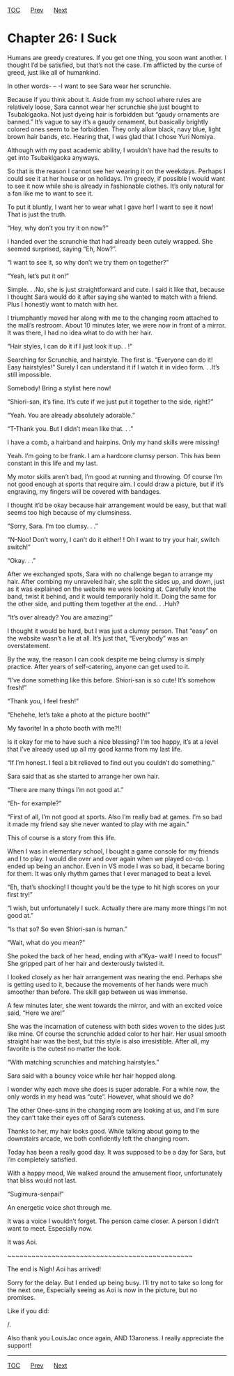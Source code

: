 [TOC](../readme.md)&nbsp;&nbsp;&nbsp;&nbsp;&nbsp;&nbsp;[Prev](0024_Chapter.md)&nbsp;&nbsp;&nbsp;&nbsp;&nbsp;&nbsp;[Next](0026_Chapter.md)



# Chapter 26: I Suck

Humans are greedy creatures. If you get one thing, you soon want
another. I thought I’d be satisfied, but that’s not the case. I’m
afflicted by the curse of greed, just like all of humankind.

In other words- – -I want to see Sara wear her scrunchie.

Because if you think about it. Aside from my school where rules are
relatively loose, Sara cannot wear her scrunchie she just bought to
Tsubakigaoka. Not just dyeing hair is forbidden but “gaudy ornaments are
banned.” It’s vague to say it’s a gaudy ornament, but basically brightly
colored ones seem to be forbidden. They only allow black, navy blue,
light brown hair bands, etc. Hearing that, I was glad that I chose Yuri
Nomiya.

Although with my past academic ability, I wouldn’t have had the results
to get into Tsubakigaoka anyways.

So that is the reason I cannot see her wearing it on the weekdays.
Perhaps I could see it at her house or on holidays. I’m greedy, if
possible I would want to see it now while she is already in fashionable
clothes. It’s only natural for a fan like me to want to see it.

To put it bluntly, I want her to wear what I gave her! I want to see it
now! That is just the truth.

“Hey, why don’t you try it on now?”

I handed over the scrunchie that had already been cutely wrapped. She
seemed surprised, saying “Eh, Now?”.

“I want to see it, so why don’t we try them on together?”

“Yeah, let’s put it on!”

Simple. . .No, she is just straightforward and cute. I said it like
that, because I thought Sara would do it after saying she wanted to
match with a friend. Plus I honestly want to match with her.

I triumphantly moved her along with me to the changing room attached to
the mall’s restroom. About 10 minutes later, we were now in front of a
mirror. It was there, I had no idea what to do with her hair.

“Hair styles, I can do it if I just look it up. . !”

Searching for Scrunchie, and hairstyle. The first is. “Everyone can do
it! Easy hairstyles!” Surely I can understand it if I watch it in video
form. . .It’s still impossible.

Somebody! Bring a stylist here now!

“Shiori-san, it’s fine. It’s cute if we just put it together to the
side, right?”

“Yeah. You are already absolutely adorable.”

“T-Thank you. But I didn’t mean like that. . .”

I have a comb, a hairband and hairpins. Only my hand skills were
missing!

Yeah. I’m going to be frank. I am a hardcore clumsy person. This has
been constant in this life and my last. 

My motor skills aren’t bad, I’m good at running and throwing. Of course
I’m not good enough at sports that require aim. I could draw a picture,
but if it’s engraving, my fingers will be covered with bandages.

I thought it’d be okay because hair arrangement would be easy, but that
wall seems too high because of my clumsiness.

“Sorry, Sara. I’m too clumsy. . .”

“N-Noo! Don’t worry, I can’t do it either! ! Oh I want to try your hair,
switch switch!”

“Okay. . .”

After we exchanged spots, Sara with no challenge began to arrange my
hair. After combing my unraveled hair, she split the sides up, and down,
just as it was explained on the website we were looking at. Carefully
knot the band, twist it behind, and it would temporarily hold it. Doing
the same for the other side, and putting them together at the end. .
.Huh?

“It’s over already? You are amazing!”

I thought it would be hard, but I was just a clumsy person. That “easy”
on the website wasn’t a lie at all. It’s just that, “Everybody” was an
overstatement.

By the way, the reason I can cook despite me being clumsy is simply
practice. After years of self-catering, anyone can get used to it.

“I’ve done something like this before. Shiori-san is so cute! It’s
somehow fresh!”

“Thank you, I feel fresh!”

“Ehehehe, let’s take a photo at the picture booth!”

My favorite! In a photo booth with me?!!

Is it okay for me to have such a nice blessing? I’m too happy, it’s at a
level that I’ve already used up all my good karma from my last life.

“If I’m honest. I feel a bit relieved to find out you couldn’t do
something.”

Sara said that as she started to arrange her own hair.

“There are many things I’m not good at.”

“Eh- for example?”

“First of all, I’m not good at sports. Also I’m really bad at games. I’m
so bad it made my friend say she never wanted to play with me again.”

This of course is a story from this life.

When I was in elementary school, I bought a game console for my friends
and I to play. I would die over and over again when we played co-op. I
ended up being an anchor. Even in VS mode I was so bad, it became boring
for them. It was only rhythm games that I ever managed to beat a level.

“Eh, that’s shocking! I thought you’d be the type to hit high scores on
your first try!”

“I wish, but unfortunately I suck. Actually there are many more things
I’m not good at.”

“Is that so? So even Shiori-san is human.”

“Wait, what do you mean?”

She poked the back of her head, ending with a“Kya- wait! I need to
focus!” She gripped part of her hair and dexterously twisted it.

I looked closely as her hair arrangement was nearing the end. Perhaps
she is getting used to it, because the movements of her hands were much
smoother than before. The skill gap between us was immense.

A few minutes later, she went towards the mirror, and with an excited
voice said, “Here we are!” 

She was the incarnation of cuteness with both sides woven to the sides
just like mine. Of course the scrunchie added color to her hair. Her
usual smooth straight hair was the best, but this style is also
irresistible. After all, my favorite is the cutest no matter the look.

“With matching scrunchies and matching hairstyles.”

Sara said with a bouncy voice while her hair hopped along.

I wonder why each move she does is super adorable. For a while now, the
only words in my head was “cute”. However, what should we do?

The other Onee-sans in the changing room are looking at us, and I’m sure
they can’t take their eyes off of Sara’s cuteness.

Thanks to her, my hair looks good. While talking about going to the
downstairs arcade, we both confidently left the changing room. 

Today has been a really good day. It was supposed to be a day for Sara,
but I’m completely satisfied.

With a happy mood, We walked around the amusement floor, unfortunately
that bliss would not last.

“Sugimura-senpai!”

An energetic voice shot through me.

It was a voice I wouldn’t forget. The person came closer. A person I
didn’t want to meet. Especially now.

It was Aoi.

\~\~\~\~\~\~\~\~\~\~\~\~\~\~\~\~\~\~\~\~\~\~\~\~\~\~\~\~\~\~\~\~\~\~\~\~\~\~\~\~\~\~\~\~\~~

The end is Nigh! Aoi has arrived! 

Sorry for the delay. But I ended up being busy. I’ll try not to take so
long for the next one, Especially seeing as Aoi is now in the picture,
but no promises. 

Like if you did:

/.

Also thank you LouisJac once again, AND 13aroness. I really appreciate
the support!


---
[TOC](../readme.md)&nbsp;&nbsp;&nbsp;&nbsp;&nbsp;&nbsp;[Prev](0024_Chapter.md)&nbsp;&nbsp;&nbsp;&nbsp;&nbsp;&nbsp;[Next](0026_Chapter.md)

